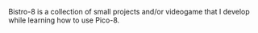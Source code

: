 Bistro-8 is a collection of small projects and/or videogame that I develop while learning how to use Pico-8.
